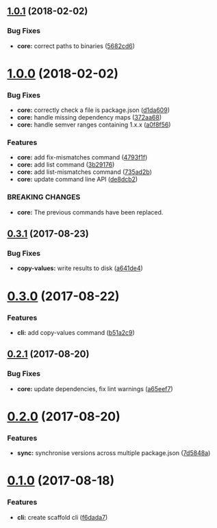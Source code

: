 <a name="1.0.1"></a>

## [1.0.1](https://github.com/JamieMason/syncpack/compare/1.0.0...1.0.1) (2018-02-02)

### Bug Fixes

* **core:** correct paths to binaries ([5682cd6](https://github.com/JamieMason/syncpack/commit/5682cd6))

<a name="1.0.0"></a>

# [1.0.0](https://github.com/JamieMason/syncpack/compare/0.3.1...1.0.0) (2018-02-02)

### Bug Fixes

* **core:** correctly check a file is package.json ([d1da609](https://github.com/JamieMason/syncpack/commit/d1da609))
* **core:** handle missing dependency maps ([372aa68](https://github.com/JamieMason/syncpack/commit/372aa68))
* **core:** handle semver ranges containing 1.x.x ([a0f8f56](https://github.com/JamieMason/syncpack/commit/a0f8f56))

### Features

* **core:** add fix-mismatches command ([4793f1f](https://github.com/JamieMason/syncpack/commit/4793f1f))
* **core:** add list command ([3b29176](https://github.com/JamieMason/syncpack/commit/3b29176))
* **core:** add list-mismatches command ([735ad2b](https://github.com/JamieMason/syncpack/commit/735ad2b))
* **core:** update command line API ([de8dcb2](https://github.com/JamieMason/syncpack/commit/de8dcb2))

### BREAKING CHANGES

* **core:** The previous commands have been replaced.

<a name="0.3.1"></a>

## [0.3.1](https://github.com/JamieMason/syncpack/compare/0.3.0...0.3.1) (2017-08-23)

### Bug Fixes

* **copy-values:** write results to disk ([a641de4](https://github.com/JamieMason/syncpack/commit/a641de4))

<a name="0.3.0"></a>

# [0.3.0](https://github.com/JamieMason/syncpack/compare/0.2.1...0.3.0) (2017-08-22)

### Features

* **cli:** add copy-values command ([b51a2c9](https://github.com/JamieMason/syncpack/commit/b51a2c9))

<a name="0.2.1"></a>

## [0.2.1](https://github.com/JamieMason/syncpack/compare/0.2.0...0.2.1) (2017-08-20)

### Bug Fixes

* **core:** update dependencies, fix lint warnings ([a65eef7](https://github.com/JamieMason/syncpack/commit/a65eef7))

<a name="0.2.0"></a>

# [0.2.0](https://github.com/JamieMason/syncpack/compare/0.1.0...0.2.0) (2017-08-20)

### Features

* **sync:** synchronise versions across multiple package.json ([7d5848a](https://github.com/JamieMason/syncpack/commit/7d5848a))

<a name="0.1.0"></a>

# [0.1.0](https://github.com/JamieMason/syncpack/compare/f6dada7...0.1.0) (2017-08-18)

### Features

* **cli:** create scaffold cli ([f6dada7](https://github.com/JamieMason/syncpack/commit/f6dada7))
